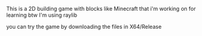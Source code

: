 This is a 2D building game with blocks like Minecraft that i'm working on for learning 
btw I'm using raylib

you can try the game by downloading the files in X64/Release
